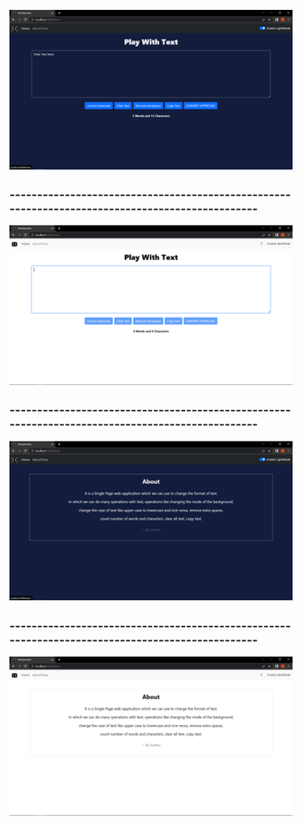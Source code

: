 

![](public/Home-DarkMode.png)
## ------------------------------------------------------------------------------------------------
![](public/Home-LightMode.png)
## ------------------------------------------------------------------------------------------------
![](public/About-DarkMode.png) 
## ------------------------------------------------------------------------------------------------
![](public/About_lightMode.png)
